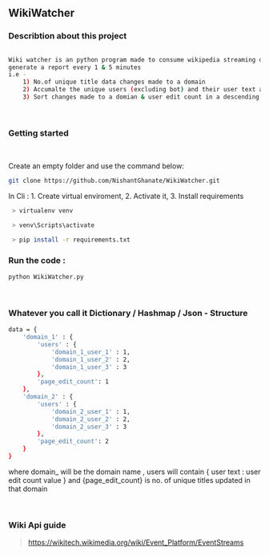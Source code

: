## WikiWatcher

### Describtion about this project 

```sh

Wiki watcher is an python program made to consume wikipedia streaming data and 
generate a report every 1 & 5 minutes 
i.e - 
    1) No.of unique title data changes made to a domain
    2) Accumalte the unique users (excluding bot) and their user text and edit count 
    3) Sort changes made to a domian & user edit count in a descending order 

```
&nbsp;

### Getting started

<br>

Create an empty folder and use the command below:
```sh
git clone https://github.com/NishantGhanate/WikiWatcher.git
```

In Cli : 1. Create virtual enviroment, 2. Activate it,  3. Install requirements 
```sh
 > virtualenv venv

 > venv\Scripts\activate

 > pip install -r requirements.txt
```

### Run the code :
```sh
python WikiWatcher.py
```

&nbsp;

### Whatever you call it Dictionary / Hashmap / Json - Structure
```sh
data = {
    'domain_1' : {
        'users' : {
            'domain_1_user_1' : 1,
            'domain_1_user_2' : 2,
            'domain_1_user_3' : 3
        },
        'page_edit_count': 1
    },
    'domain_2' : {
        'users' : {
            'domain_2_user_1' : 1,
            'domain_2_user_2' : 2,
            'domain_2_user_3' : 3
        },
        'page_edit_count': 2
    }
}

```
where domain_ will be the domain name , 
users will contain { user text : user edit count value }
and {page_edit_count} is no. of unique titles updated in that domain

&nbsp;

### Wiki Api guide 
> https://wikitech.wikimedia.org/wiki/Event_Platform/EventStreams
&nbsp;

